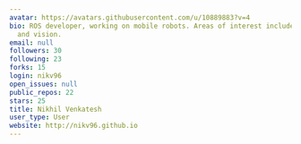 ```yaml
---
avatar: https://avatars.githubusercontent.com/u/10889883?v=4
bio: ROS developer, working on mobile robots. Areas of interest include navigation
  and vision.
email: null
followers: 30
following: 23
forks: 15
login: nikv96
open_issues: null
public_repos: 22
stars: 25
title: Nikhil Venkatesh
user_type: User
website: http://nikv96.github.io
---
```

